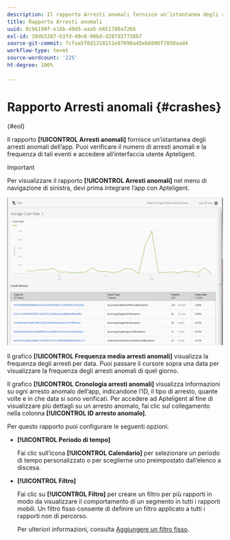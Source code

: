 ```yaml
---
description: Il rapporto Arresti anomali fornisce un’istantanea degli arresti anomali dell’app. Puoi verificare il numero di arresti anomali e la frequenza di tali eventi e accedere all’interfaccia utente Apteligent.
title: Rapporto Arresti anomali
uuid: 0c96190f-e16b-49d5-aaa5-b651780a7266
exl-id: 38db5207-b3fd-49c8-98bd-d287d27738b7
source-git-commit: 7cfaa5f6d1318151e87698a45eb6006f7850aad4
workflow-type: tm+mt
source-wordcount: '225'
ht-degree: 100%

---
```


# Rapporto Arresti anomali {#crashes}

{#eol}

Il rapporto **[!UICONTROL Arresti anomali]** fornisce un’istantanea degli arresti anomali dell’app. Puoi verificare il numero di arresti anomali e la frequenza di tali eventi e accedere all’interfaccia utente Apteligent.

>[!IMPORTANT]
>
>Per visualizzare il rapporto **[!UICONTROL Arresti anomali]** nel menu di navigazione di sinistra, devi prima integrare l’app con Apteligent.

![arresti anomali](assets/crashes.png)

Il grafico **[!UICONTROL Frequenza media arresti anomali]** visualizza la frequenza degli arresti per data. Puoi passare il cursore sopra una data per visualizzare la frequenza degli arresti anomali di quel giorno.

Il grafico **[!UICONTROL Cronologia arresti anomali]** visualizza informazioni su ogni arresto anomalo dell’app, indicandone l’ID, il tipo di arresto, quante volte e in che data si sono verificati. Per accedere ad Apteligent al fine di visualizzare più dettagli su un arresto anomalo, fai clic sul collegamento nella colonna **[!UICONTROL ID arresto anomalo]**.

Per questo rapporto puoi configurare le seguenti opzioni:

* **[!UICONTROL Periodo di tempo]**

   Fai clic sull’icona **[!UICONTROL Calendario]** per selezionare un periodo di tempo personalizzato o per sceglierne uno preimpostato dall’elenco a discesa.

* **[!UICONTROL Filtro]**

   Fai clic su **[!UICONTROL Filtro]** per creare un filtro per più rapporti in modo da visualizzare il comportamento di un segmento in tutti i rapporti mobili. Un filtro fisso consente di definire un filtro applicato a tutti i rapporti non di percorso.

   Per ulteriori informazioni, consulta [Aggiungere un filtro fisso](/help/using/usage/reports-customize/t-sticky-filter.md).
